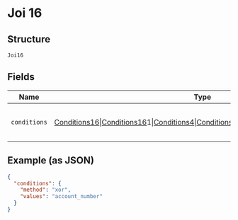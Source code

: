 
# Joi 16

## Structure

`Joi16`

## Fields

| Name | Type | Tags | Description | Getter | Setter |
|  --- | --- | --- | --- | --- | --- |
| `conditions` | [Conditions16](../../doc/models/conditions-16.md)\|[Conditions16](../../doc/models/conditions-16.md)1\|[Conditions4](../../doc/models/conditions-4.md)\|[Conditions4](../../doc/models/conditions-4.md)1\|[Conditions4](../../doc/models/conditions-4.md)2\|[Conditions4](../../doc/models/conditions-4.md)3\|null | Optional | This is a container for any-of cases. | getConditions(): | setConditions( conditions): void |

## Example (as JSON)

```json
{
  "conditions": {
    "method": "xor",
    "values": "account_number"
  }
}
```

